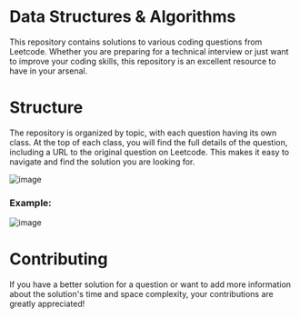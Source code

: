 # Data Structures & Algorithms 

This repository contains solutions to various coding questions from Leetcode. Whether you are preparing for a technical interview or just want to improve your coding skills, this repository is an excellent resource to have in your arsenal.

# Structure 

The repository is organized by topic, with each question having its own class. At the top of each class, you will find the full details of the question, including a URL to the original question on Leetcode. This makes it easy to navigate and find the solution you are looking for.

![image](https://user-images.githubusercontent.com/20803775/217065599-b1b6a03e-7a6a-41ec-92eb-a163ad0bd3b1.png)

### Example:

![image](https://user-images.githubusercontent.com/20803775/217065893-bf278988-0fa7-45e6-b79e-ad2888acd3ed.png)

# Contributing

If you have a better solution for a question or want to add more information about the solution's time and space complexity, your contributions are greatly appreciated!
